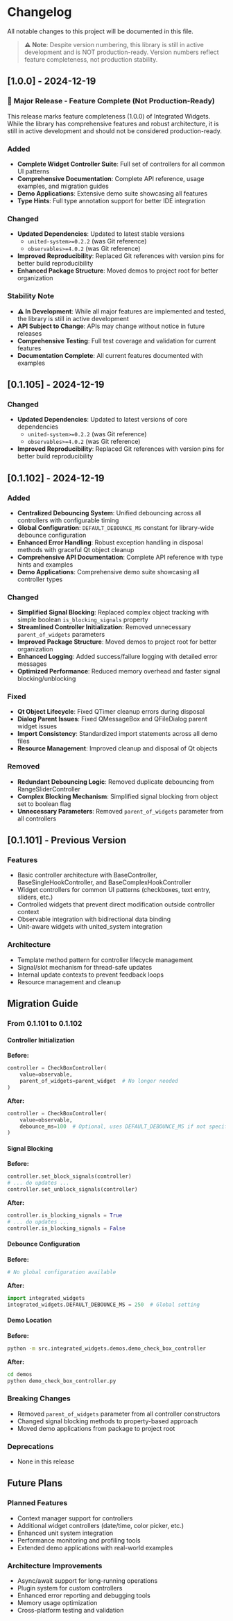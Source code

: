# Changelog

All notable changes to this project will be documented in this file.

> **⚠️ Note**: Despite version numbering, this library is still in active development and is NOT production-ready. Version numbers reflect feature completeness, not production stability.

## [1.0.0] - 2024-12-19

### 🎉 **Major Release - Feature Complete (Not Production-Ready)**

This release marks feature completeness (1.0.0) of Integrated Widgets. While the library has comprehensive features and robust architecture, it is still in active development and should not be considered production-ready.

### Added
- **Complete Widget Controller Suite**: Full set of controllers for all common UI patterns
- **Comprehensive Documentation**: Complete API reference, usage examples, and migration guides
- **Demo Applications**: Extensive demo suite showcasing all features
- **Type Hints**: Full type annotation support for better IDE integration

### Changed
- **Updated Dependencies**: Updated to latest stable versions
  - `united-system>=0.2.2` (was Git reference)
  - `observables>=4.0.2` (was Git reference)
- **Improved Reproducibility**: Replaced Git references with version pins for better build reproducibility
- **Enhanced Package Structure**: Moved demos to project root for better organization

### Stability Note
- **⚠️ In Development**: While all major features are implemented and tested, the library is still in active development
- **API Subject to Change**: APIs may change without notice in future releases
- **Comprehensive Testing**: Full test coverage and validation for current features
- **Documentation Complete**: All current features documented with examples

## [0.1.105] - 2024-12-19

### Changed
- **Updated Dependencies**: Updated to latest versions of core dependencies
  - `united-system>=0.2.2` (was Git reference)
  - `observables>=4.0.2` (was Git reference)
- **Improved Reproducibility**: Replaced Git references with version pins for better build reproducibility

## [0.1.102] - 2024-12-19

### Added
- **Centralized Debouncing System**: Unified debouncing across all controllers with configurable timing
- **Global Configuration**: `DEFAULT_DEBOUNCE_MS` constant for library-wide debounce configuration
- **Enhanced Error Handling**: Robust exception handling in disposal methods with graceful Qt object cleanup
- **Comprehensive API Documentation**: Complete API reference with type hints and examples
- **Demo Applications**: Comprehensive demo suite showcasing all controller types

### Changed
- **Simplified Signal Blocking**: Replaced complex object tracking with simple boolean `is_blocking_signals` property
- **Streamlined Controller Initialization**: Removed unnecessary `parent_of_widgets` parameters
- **Improved Package Structure**: Moved demos to project root for better organization
- **Enhanced Logging**: Added success/failure logging with detailed error messages
- **Optimized Performance**: Reduced memory overhead and faster signal blocking/unblocking

### Fixed
- **Qt Object Lifecycle**: Fixed QTimer cleanup errors during disposal
- **Dialog Parent Issues**: Fixed QMessageBox and QFileDialog parent widget issues
- **Import Consistency**: Standardized import statements across all demo files
- **Resource Management**: Improved cleanup and disposal of Qt objects

### Removed
- **Redundant Debouncing Logic**: Removed duplicate debouncing from RangeSliderController
- **Complex Blocking Mechanism**: Simplified signal blocking from object set to boolean flag
- **Unnecessary Parameters**: Removed `parent_of_widgets` parameter from all controllers

## [0.1.101] - Previous Version

### Features
- Basic controller architecture with BaseController, BaseSingleHookController, and BaseComplexHookController
- Widget controllers for common UI patterns (checkboxes, text entry, sliders, etc.)
- Controlled widgets that prevent direct modification outside controller context
- Observable integration with bidirectional data binding
- Unit-aware widgets with united_system integration

### Architecture
- Template method pattern for controller lifecycle management
- Signal/slot mechanism for thread-safe updates
- Internal update contexts to prevent feedback loops
- Resource management and cleanup

## Migration Guide

### From 0.1.101 to 0.1.102

#### Controller Initialization
**Before:**
```python
controller = CheckBoxController(
    value=observable,
    parent_of_widgets=parent_widget  # No longer needed
)
```

**After:**
```python
controller = CheckBoxController(
    value=observable,
    debounce_ms=100  # Optional, uses DEFAULT_DEBOUNCE_MS if not specified
)
```

#### Signal Blocking
**Before:**
```python
controller.set_block_signals(controller)
# ... do updates ...
controller.set_unblock_signals(controller)
```

**After:**
```python
controller.is_blocking_signals = True
# ... do updates ...
controller.is_blocking_signals = False
```

#### Debounce Configuration
**Before:**
```python
# No global configuration available
```

**After:**
```python
import integrated_widgets
integrated_widgets.DEFAULT_DEBOUNCE_MS = 250  # Global setting
```

#### Demo Location
**Before:**
```bash
python -m src.integrated_widgets.demos.demo_check_box_controller
```

**After:**
```bash
cd demos
python demo_check_box_controller.py
```

### Breaking Changes
- Removed `parent_of_widgets` parameter from all controller constructors
- Changed signal blocking methods to property-based approach
- Moved demo applications from package to project root

### Deprecations
- None in this release

## Future Plans

### Planned Features
- Context manager support for controllers
- Additional widget controllers (date/time, color picker, etc.)
- Enhanced unit system integration
- Performance monitoring and profiling tools
- Extended demo applications with real-world examples

### Architecture Improvements
- Async/await support for long-running operations
- Plugin system for custom controllers
- Enhanced error reporting and debugging tools
- Memory usage optimization
- Cross-platform testing and validation
